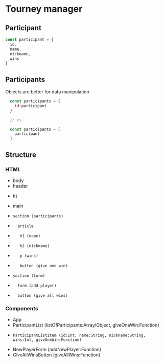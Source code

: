 # Tourney manager

## Participant

```jsx
const participant = {
  id,
  name,
  nickname,
  wins
}
```

## Participants

Objects are better for data manipulation

```jsx
  const participants = {
    id:participant
  }

  // vs

  const participants = [
    participant
  ]
```

## Structure

### HTML

- body
-   header
-     h1
-   main
-     section (participants)
-       article
-        h1 (name)
-        h2 (nickname)
-        p (wins)
-        button (give one win)
-     section (form)
-       form (add player)
-       button (give all wins)

### Components

- App
-   ParticipantList (listOfParticipants:Array/Object, giveOneWin:Function)
-     ParticipantListItem (id:Int, name:String, nickname:String, wins:Int, giveOneWin:Function)
-   NewPlayerForm (addNewPlayer:Function)
-   GiveAllWinsButton (giveAllWins:Function)